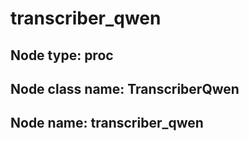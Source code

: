 # transcriber_qwen

## Node type: proc

## Node class name: TranscriberQwen

## Node name: transcriber_qwen

